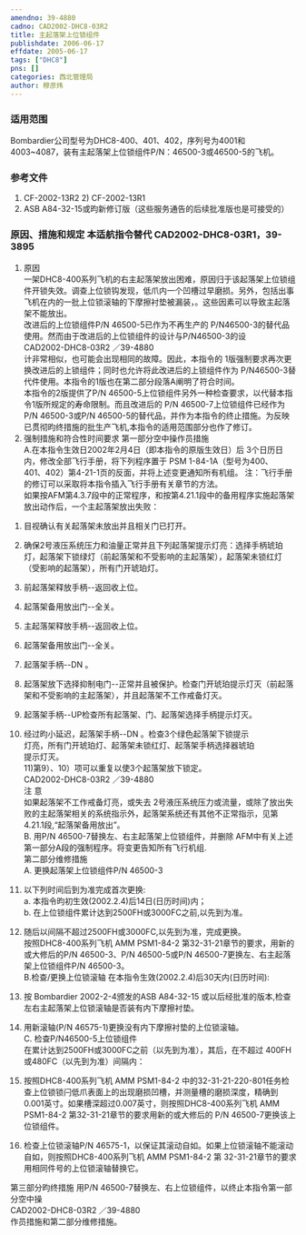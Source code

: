 ```yaml
---
amendno: 39-4880  
cadno: CAD2002-DHC8-03R2  
title: 主起落架上位锁组件  
publishdate: 2006-06-17  
effdate: 2005-06-17  
tags: ["DHC8"]  
pns: []  
categories: 西北管理局  
author: 穆彦炜  
---
```

  
### 适用范围  
Bombardier公司型号为DHC8-400、401、402，序列号为4001和 4003~4087，装有主起落架上位锁组件P/N：46500-3或46500-5的飞机。  
  
<!--more-->  
### 参考文件  
1) CF-2002-13R2 2) CF-2002-13R1  
3) ASB A84-32-15或昀新修订版（这些服务通告的后续批准版也是可接受的）  
  
### 原因、措施和规定 本适航指令替代 CAD2002-DHC8-03R1，39-3895  
1. 原因  
一架DHC8-400系列飞机的右主起落架放出困难，原因归于该起落架上位锁组件开锁失效。调查上位锁钩发现，低爪内一个凹槽过早磨损。另外，包括出事飞机在内的一批上位锁滚轴的下摩擦衬垫被漏装，。这些因素可以导致主起落架不能放出。  
改进后的上位锁组件P/N 46500-5已作为不再生产的 P/N46500-3的替代品使用。然而由于改进后的上位锁组件的设计与P/N46500-3的设  
 CAD2002-DHC8-03R2 ／39-4880  
计非常相似，也可能会出现相同的故障。因此，本指令的 1版强制要求再次更换改进后的上锁组件；同时也允许将此改进后的上锁组件作为 P/N46500-3替代件使用。本指令的1版也在第二部分段落A阐明了符合时间。  
本指令的2版提供了P/N 46500-5上位锁组件另外一种检查要求，以代替本指令1版所规定的寿命限制。而且改进后的 P/N 46500-7上位锁组件已经作为P/N 46500-3或P/N 46500-5的替代品，并作为本指令的终止措施。为反映已贯彻昀终措施的批生产飞机,本指令的适用范围部分也作了修订。  
2. 强制措施和符合性时间要求 第一部分空中操作员措施  
A.在本指令生效日2002年2月4日（即本指令的原版生效日）后 3个日历日内，修改全部飞行手册，将下列程序置于 PSM 1-84-1A（型号为400、 401、402）第4-21-1页的反面，并将上述变更通知所有机组。 注：飞行手册的修订可以采取将本指令插入飞行手册有关章节的方法。  
如果按AFM第4.3.7段中的正常程序，和按第4.21.1段中的备用程序实施起落架放出动作后，一个主起落架放出失败：  
1) 	目视确认有关起落架未放出并且相关门已打开。  
2) 	确保2号液压系统压力和油量正常并且下列起落架提示灯亮：选择手柄琥珀灯，起落架下锁绿灯（前起落架和不受影响的主起落架），起落架未锁红灯（受影响的起落架），所有门开琥珀灯。  
3) 	前起落架释放手柄--返回收上位。  
4) 	起落架备用放出门--全关。  
5) 	主起落架释放手柄--返回收上位。  
6) 	起落架备用放出门--全关。  
7) 	起落架手柄--DN 。  
8) 	起落架放下选择抑制电门--正常并且被保护。检查门开琥珀提示灯灭（前起落架和不受影响的主起落架），并且起落架不工作戒备灯灭。  
9) 	起落架手柄--UP检查所有起落架、门、起落架选择手柄提示灯灭。  
  
10) 经过昀小延迟，起落架手柄--DN 。检查3个绿色起落架下锁提示  
灯亮，所有门开琥珀灯、起落架未锁红灯、起落架手柄选择器琥珀  
提示灯灭。  
11)第9）、10）项可以重复以使3个起落架放下锁定。  
 CAD2002-DHC8-03R2 ／39-4880  
注 意  
如果起落架不工作戒备灯亮，或失去 2号液压系统压力或流量，或除了放出失败的主起落架相关的系统指示外，起落架系统还有其他不正常指示，见第4.21.1段,“起落架备用放出”。  
B. 用P/N 46500-7替换左、右主起落架上位锁组件，并删除 AFM中有关上述第一部分A段的强制程序。将变更告知所有飞行机组.  
第二部分维修措施  
A. 	更换起落架上位锁组件P/N 46500-3  
1) 	以下列时间后到为准完成首次更换:  
a. 	本指令昀初生效(2002.2.4)后14日(日历时间)内；  
b. 	在上位锁组件累计达到2500FH或3000FC之前,以先到为准。  
  
2) 	随后以间隔不超过2500FH或3000FC,以先到为准，完成更换。  
按照DHC8-400系列飞机 AMM PSM1-84-2 第32-31-21章节的要求，用新的或大修后的P/N 46500-3、P/N 46500-5或P/N 46500-7更换左、右主起落架上位锁组件P/N 46500-3。  
B.检查/更换上位锁滚轴 在本指令生效(2002.2.4)后30天内(日历时间):  
1) 	按 Bombardier 2002-2-4颁发的ASB A84-32-15 或以后经批准的版本,检查左右主起落架上位锁滚轴是否装有内下摩擦衬垫。  
2) 	用新滚轴(P/N 46575-1)更换没有内下摩擦衬垫的上位锁滚轴。  
C. 	检查P/N46500-5上位锁组件  
在累计达到2500FH或3000FC之前（以先到为准），其后，在不超过 400FH或480FC（以先到为准）间隔内：  
1) 按照DHC8-400系列飞机 AMM PSM1-84-2 中的32-31-21-220-801任务检查上位锁锁闩低爪表面上的出现磨损凹槽，并测量槽的磨损深度，精确到0.001英寸。如果槽深超过0.007英寸，则按照DHC8-400系列飞机 AMM PSM1-84-2 第32-31-21章节的要求用新的或大修后的 P/N 46500-7更换该上位锁组件。  
2) 检查上位锁滚轴P/N 46575-1，以保证其滚动自如。如果上位锁滚轴不能滚动自如，则按照DHC8-400系列飞机 AMM PSM1-84-2 第 32-31-21章节的要求用相同件号的上位锁滚轴替换它。  
  
第三部分昀终措施 用P/N 46500-7替换左、右上位锁组件，以终止本指令第一部分空中操  
 CAD2002-DHC8-03R2 ／39-4880  
作员措施和第二部分维修措施。  
